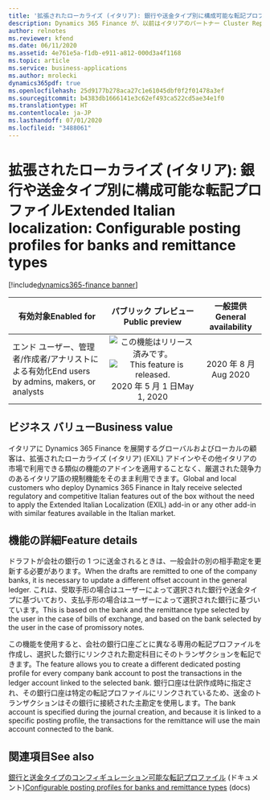 ```yaml
---
title: '拡張されたローカライズ (イタリア): 銀行や送金タイプ別に構成可能な転記プロファイル'
description: Dynamics 365 Finance が、以前はイタリアのパートナー Cluster Reply によって提供された、拡張されたローカライズ (イタリア) (EXIL) アドインでのみ利用可能であった、イタリア語固有の機能セットが利用できるように拡張されました。
author: relnotes
ms.reviewer: kfend
ms.date: 06/11/2020
ms.assetid: 4e761e5a-f1db-e911-a812-000d3a4f1168
ms.topic: article
ms.service: business-applications
ms.author: mrolecki
dynamics365pdf: true
ms.openlocfilehash: 25d9177b278aca27c1e61045dbf0f2f01478a3ef
ms.sourcegitcommit: b4383db1666141e3c62ef493ca522cd5ae34e1f0
ms.translationtype: HT
ms.contentlocale: ja-JP
ms.lasthandoff: 07/01/2020
ms.locfileid: "3488061"
---
```

# <a name="extended-italian-localization-configurable-posting-profiles-for-banks-and-remittance-types"></a><span data-ttu-id="3bede-103">拡張されたローカライズ (イタリア): 銀行や送金タイプ別に構成可能な転記プロファイル</span><span class="sxs-lookup"><span data-stu-id="3bede-103">Extended Italian localization: Configurable posting profiles for banks and remittance types</span></span>
[!include[dynamics365-finance banner](../includes/dynamics365-finance.md)]

| <span data-ttu-id="3bede-104">有効対象</span><span class="sxs-lookup"><span data-stu-id="3bede-104">Enabled for</span></span>    |  <span data-ttu-id="3bede-105">パブリック プレビュー</span><span class="sxs-lookup"><span data-stu-id="3bede-105">Public preview</span></span> | <span data-ttu-id="3bede-106">一般提供</span><span class="sxs-lookup"><span data-stu-id="3bede-106">General availability</span></span> | 
| ---------- | :----------: |:----------: |
|<span data-ttu-id="3bede-107">エンド ユーザー、管理者/作成者/アナリストによる有効化</span><span class="sxs-lookup"><span data-stu-id="3bede-107">End users by admins, makers, or analysts</span></span>|<span data-ttu-id="3bede-108">![この機能はリリース済みです。](/dynamics365-release-plan/media/green-checkmark.png "この機能はリリース済みです。")</span><span class="sxs-lookup"><span data-stu-id="3bede-108">![This feature is released.](/dynamics365-release-plan/media/green-checkmark.png "This feature is released.")</span></span> <span data-ttu-id="3bede-109">2020 年 5 月 1 日</span><span class="sxs-lookup"><span data-stu-id="3bede-109">May 1, 2020</span></span>| <span data-ttu-id="3bede-110">2020 年 8 月</span><span class="sxs-lookup"><span data-stu-id="3bede-110">Aug 2020</span></span>|


## <a name="business-value"></a><span data-ttu-id="3bede-111">ビジネス バリュー</span><span class="sxs-lookup"><span data-stu-id="3bede-111">Business value</span></span>
<!-- bv start -->
<span data-ttu-id="3bede-112">イタリアに Dynamics 365 Finance を展開するグローバルおよびローカルの顧客は、拡張されたローカライズ (イタリア) (EXIL) アドインやその他イタリアの市場で利用できる類似の機能のアドインを適用することなく、厳選された競争力のあるイタリア語の規制機能をそのまま利用できます。</span><span class="sxs-lookup"><span data-stu-id="3bede-112">Global and local customers who deploy Dynamics 365 Finance in Italy receive selected regulatory and competitive Italian features out of the box without the need to apply the Extended Italian Localization (EXIL) add-in or any other add-in with similar features available in the Italian market.</span></span>
<!-- bv end -->



## <a name="feature-details"></a><span data-ttu-id="3bede-113">機能の詳細</span><span class="sxs-lookup"><span data-stu-id="3bede-113">Feature details</span></span>
<!--feature detail start -->
<span data-ttu-id="3bede-114">ドラフトが会社の銀行の 1 つに送金されるときは、一般会計の別の相手勘定を更新する必要があります。</span><span class="sxs-lookup"><span data-stu-id="3bede-114">When the drafts are remitted to one of the company banks, it is necessary to update a different offset account in the general ledger.</span></span> <span data-ttu-id="3bede-115">これは、受取手形の場合はユーザーによって選択された銀行や送金タイプに基づいており、支払手形の場合はユーザーによって選択された銀行に基づいています。</span><span class="sxs-lookup"><span data-stu-id="3bede-115">This is based on the bank and the remittance type selected by the user in the case of bills of exchange, and based on the bank selected by the user in the case of promissory notes.</span></span> 

<span data-ttu-id="3bede-116">この機能を使用すると、会社の銀行口座ごとに異なる専用の転記プロファイルを作成し、選択した銀行にリンクされた勘定科目にそのトランザクションを転記できます。</span><span class="sxs-lookup"><span data-stu-id="3bede-116">The feature allows you to create a different dedicated posting profile for every company bank account to post the transactions in the ledger account linked to the selected bank.</span></span> <span data-ttu-id="3bede-117">銀行口座は仕訳作成時に指定され、その銀行口座は特定の転記プロファイルにリンクされているため、送金のトランザクションはその銀行に接続された主勘定を使用します。</span><span class="sxs-lookup"><span data-stu-id="3bede-117">The bank account is specified during the journal creation, and because it is linked to a specific posting profile, the transactions for the remittance will use the main account connected to the bank.</span></span>
<!--feature detail end -->










## <a name="see-also"></a><span data-ttu-id="3bede-118">関連項目</span><span class="sxs-lookup"><span data-stu-id="3bede-118">See also</span></span>

<!--docs start-->
<span data-ttu-id="3bede-119">[銀行と送金タイプのコンフィギュレーション可能な転記プロファイル](https://docs.microsoft.com/dynamics365/finance/localizations/emea-ita-exil-bank-remittance) (ドキュメント)</span><span class="sxs-lookup"><span data-stu-id="3bede-119">[Configurable posting profiles for banks and remittance types](https://docs.microsoft.com/dynamics365/finance/localizations/emea-ita-exil-bank-remittance) (docs)</span></span>
<!--docs end-->
